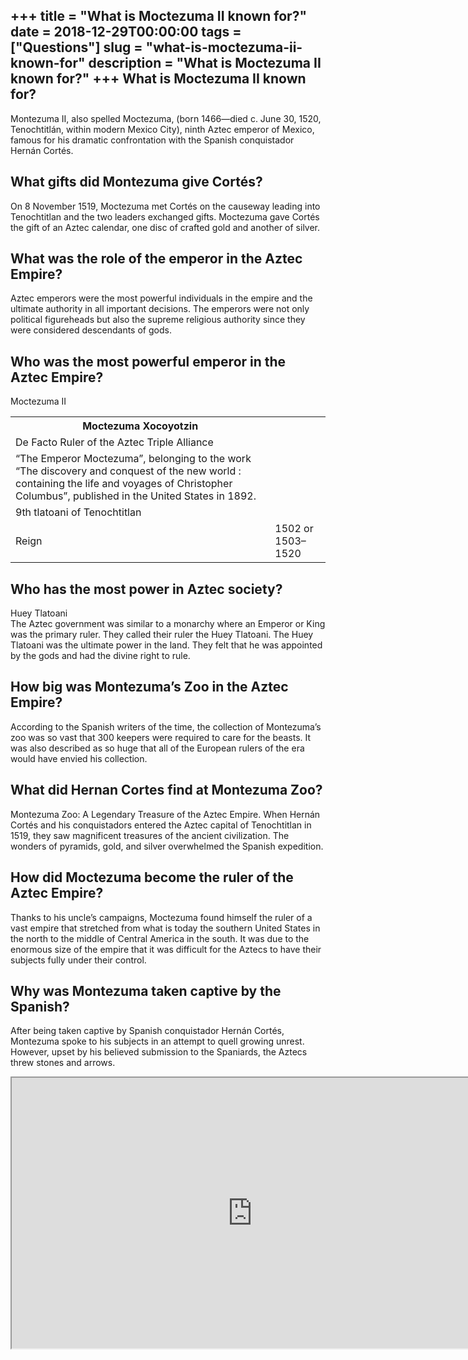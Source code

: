 +++
title = "What is Moctezuma II known for?"
date = 2018-12-29T00:00:00
tags = ["Questions"]
slug = "what-is-moctezuma-ii-known-for"
description = "What is Moctezuma II known for?"
+++
What is Moctezuma II known for?
-------------------------------

Montezuma II, also spelled Moctezuma, (born 1466—died c. June 30, 1520, Tenochtitlán, within modern Mexico City), ninth Aztec emperor of Mexico, famous for his dramatic confrontation with the Spanish conquistador Hernán Cortés.

What gifts did Montezuma give Cortés?
-------------------------------------

On 8 November 1519, Moctezuma met Cortés on the causeway leading into Tenochtitlan and the two leaders exchanged gifts. Moctezuma gave Cortés the gift of an Aztec calendar, one disc of crafted gold and another of silver.

What was the role of the emperor in the Aztec Empire?
-----------------------------------------------------

Aztec emperors were the most powerful individuals in the empire and the ultimate authority in all important decisions. The emperors were not only political figureheads but also the supreme religious authority since they were considered descendants of gods.

Who was the most powerful emperor in the Aztec Empire?
------------------------------------------------------

Moctezuma II

<table><tr><th>Moctezuma Xocoyotzin</th></tr><tr><td>De Facto Ruler of the Aztec Triple Alliance</td></tr><tr><td>“The Emperor Moctezuma”, belonging to the work “The discovery and conquest of the new world : containing the life and voyages of Christopher Columbus”, published in the United States in 1892.</td></tr><tr><td>9th tlatoani of Tenochtitlan</td></tr><tr><td>Reign</td><td>1502 or 1503–1520</td></tr></table>

Who has the most power in Aztec society?
----------------------------------------

Huey Tlatoani  
The Aztec government was similar to a monarchy where an Emperor or King was the primary ruler. They called their ruler the Huey Tlatoani. The Huey Tlatoani was the ultimate power in the land. They felt that he was appointed by the gods and had the divine right to rule.

How big was Montezuma’s Zoo in the Aztec Empire?
------------------------------------------------

According to the Spanish writers of the time, the collection of Montezuma’s zoo was so vast that 300 keepers were required to care for the beasts. It was also described as so huge that all of the European rulers of the era would have envied his collection.

What did Hernan Cortes find at Montezuma Zoo?
---------------------------------------------

Montezuma Zoo: A Legendary Treasure of the Aztec Empire. When Hernán Cortés and his conquistadors entered the Aztec capital of Tenochtitlan in 1519, they saw magnificent treasures of the ancient civilization. The wonders of pyramids, gold, and silver overwhelmed the Spanish expedition.

How did Moctezuma become the ruler of the Aztec Empire?
-------------------------------------------------------

Thanks to his uncle’s campaigns, Moctezuma found himself the ruler of a vast empire that stretched from what is today the southern United States in the north to the middle of Central America in the south. It was due to the enormous size of the empire that it was difficult for the Aztecs to have their subjects fully under their control.

Why was Montezuma taken captive by the Spanish?
-----------------------------------------------

After being taken captive by Spanish conquistador Hernán Cortés, Montezuma spoke to his subjects in an attempt to quell growing unrest. However, upset by his believed submission to the Spaniards, the Aztecs threw stones and arrows.

<iframe allow="accelerometer; autoplay; clipboard-write; encrypted-media; gyroscope; picture-in-picture" allowfullscreen="" class="__youtube_prefs__  epyt-is-override  no-lazyload" data-no-lazy="1" data-origheight="433" data-origwidth="770" data-skipgform_ajax_framebjll="" height="433" id="_ytid_32118" loading="lazy" src="https://www.youtube.com/embed/8OaDpRKnE7Y?enablejsapi=1&autoplay=0&cc_load_policy=0&cc_lang_pref=&iv_load_policy=1&loop=0&modestbranding=0&rel=1&fs=1&playsinline=0&autohide=2&theme=dark&color=red&controls=1&" title="YouTube player" width="770"></iframe>